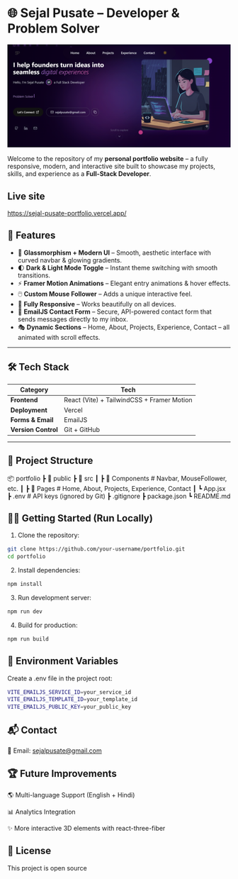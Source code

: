 # 🌐 Sejal Pusate – Developer & Problem Solver

![Portfolio Screenshot](./public/preview.png) <!-- Optional: Add a screenshot of your homepage -->

Welcome to the repository of my **personal portfolio website** – a fully responsive, modern, and interactive site built to showcase my projects, skills, and experience as a **Full-Stack Developer**.  

## Live site 
https://sejal-pusate-portfolio.vercel.app/

## 🚀 Features

- 🎨 **Glassmorphism + Modern UI** – Smooth, aesthetic interface with curved navbar & glowing gradients.
- 🌓 **Dark & Light Mode Toggle** – Instant theme switching with smooth transitions.
- ⚡ **Framer Motion Animations** – Elegant entry animations & hover effects.
- 🖱️ **Custom Mouse Follower** – Adds a unique interactive feel.
- 📱 **Fully Responsive** – Works beautifully on all devices.
- 📨 **EmailJS Contact Form** – Secure, API-powered contact form that sends messages directly to my inbox.
- 🎭 **Dynamic Sections** – Home, About, Projects, Experience, Contact – all animated with scroll effects.

---

## 🛠️ Tech Stack

| Category        | Tech |
|-----------------|------|
| **Frontend**    | React (Vite) + TailwindCSS + Framer Motion |
| **Deployment**  | Vercel |
| **Forms & Email** | EmailJS |
| **Version Control** | Git + GitHub |

---

## 📂 Project Structure

📦 portfolio
┣ 📂 public
┣ 📂 src
┃ ┣ 📂 Components # Navbar, MouseFollower, etc.
┃ ┣ 📂 Pages # Home, About, Projects, Experience, Contact
┃ ┗ App.jsx
┣ .env # API keys (ignored by Git)
┣ .gitignore
┣ package.json
┗ README.md


## 🧑‍💻 Getting Started (Run Locally)

1. Clone the repository:

```bash
git clone https://github.com/your-username/portfolio.git
cd portfolio
```
2. Install dependencies:

```bash
npm install
```

3. Run development server:

```bash
npm run dev
```

4. Build for production:

```bash
npm run build
```

## 🔑 Environment Variables
Create a .env file in the project root:

```bash
VITE_EMAILJS_SERVICE_ID=your_service_id
VITE_EMAILJS_TEMPLATE_ID=your_template_id
VITE_EMAILJS_PUBLIC_KEY=your_public_key
```

## 📬 Contact
📧 Email: sejalpusate@gmail.com

## 🏆 Future Improvements

🌎 Multi-language Support (English + Hindi)

📊 Analytics Integration

✨ More interactive 3D elements with react-three-fiber

## 📝 License
This project is open source